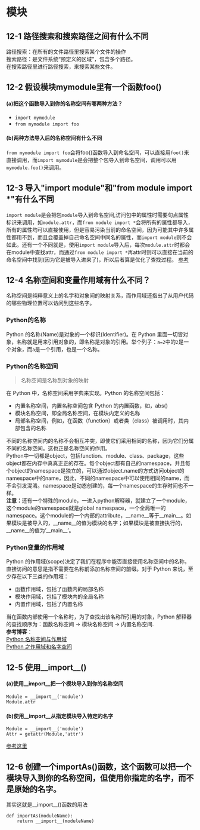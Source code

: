 # 模块

## 12-1 路径搜索和搜索路径之间有什么不同
路径搜索：在所有的文件路径里搜索某个文件的操作<br>
搜索路径：是文件系统“预定义的区域”，包含多个路径。<br>
在搜索路径里进行路径搜索，来搜索某些文件。

## 12-2 假设模块mymodule里有一个函数foo()
#### (a)把这个函数导入到你的名称空间有哪两种方法？
* `import mymodule`
* `from mymodule import foo`
  
#### (b)两种方法导入后的名称空间有什么不同
`from mymodule import foo`会将foo()函数导入到命名空间，可以直接用`foo()`来直接调用，而`import mymodule`是会把整个包导入到命名空间，调用可以用`mymodule.foo()`来调用。

## 12-3 导入"import module"和"from module import *"有什么不同
`import module`是会把包`module`导入到命名空间,访问包中的属性时需要句点属性标识来调用，如`module.attr`，而`from module import *`会将所有的属性都导入，所有的属性均可以直接使用，但是容易污染当前的命名空间，因为可能其中许多属性都用不到，而且会覆盖掉自己命名空间中同名的属性，而`import module`则不会如此。还有一个不同就是，使用`import module`导入后，每次`module.attr`时都会在module中查找attr，而通过`from module import *`再attr时则可以直接在当前的命名空间中找到(因为它是被导入进来了)，所以后者算是优化了查找过程。
<a href="https://www.cnblogs.com/yan-lei/p/7828871.html" target="_blank">参考</a><br>

## 12-4 名称空间和变量作用域有什么不同？
名称空间是纯粹意义上的名字和对象间的映射关系，而作用域还指出了从用户代码的哪些物理位置可以访问到这些名字。<br>
### Python的名称
Python 的名称(Name)是对象的一个标识(Identifier)。在 Python 里面一切皆对象，名称就是用来引用对象的，即名称是对象的引用。举个列子：`a=2`中的`2`是一个对象，而`a`是一个引用，也是一个名称。

### Python的名称空间
> 名称空间是名称到对象的映射<br>

在 Python 中，名称空间采用字典来实现。Python 的名称空间包括：
* 内置名称空间，内置名称空间包含 Python 的内置函数，如，abs()
* 模块名称空间，即全局名称空间，在模块内定义的名称
* 局部名称空间，例如，在函数（function）或者类（class）被调用时，其内部包含的名称<br>
  
不同的名称空间内的名称不会相互冲突，即使它们采用相同的名称，因为它们分属不同的名称空间。这也正是名称空间的作用。<br>
Python中一切都是object，包括function、module、class、package，这些object都在内存中真真正正的存在。每个object都有自己的namespace，并且每个object的namespace是独立的，可以通过object.name的方式访问object的namespace中的name，因此，不同的namespace中可以使用相同的name，而不会引发混淆。namespace是动态创建的，每一个namespace的生存时间也不一样。<br>
<b>注意：</b>还有一个特殊的module，一进入python解释器，就建立了一个module，这个module的namespace就是global namespace，一个全局唯一的namespace。这个module的一个内部的attribute，\_\_name\_\_等于\_\_main\_\_。如果模块是被导入的，\_\_name\_\_的值为模块的名字；如果模块是被直接执行的，\_\_name\_\_的值为’\_\_main\_\_’。

### Python变量的作用域
Python 的作用域(scope)决定了我们在程序中能否直接使用名称空间中的名称，直接访问的意思是指不需要在名称前添加名称空间的前缀。对于 Python 来说，至少存在以下三类的作用域：
* 函数作用域，包括了函数内的局部名称
* 模块作用域，包括了模块内的全局名称
* 内置作用域，包括了内置名称<br>

当在函数内部使用一个名称时，为了查找出该名称所引用的对象，Python 解释器的查找顺序为：函数名称空间 -> 模块名称空间 -> 内置名称空间.<br>
__参考博客__：<br>
<a href="https://blog.csdn.net/lihao21/article/details/79112054" target="_blank">Python 名称空间与作用域</a><br>
<a href="https://www.cnblogs.com/chenny7/p/4206497.html" target="_blank">Python 之作用域和名字空间</a><br>

## 12-5 使用__import__()
#### (a)使用__import__把一个模块导入到你的名称空间
```
Module = __import__('module')
Module.attr
```
#### (b)使用__import__从指定模块导入特定的名字
```
Module = __import__('module')
Attr = getattr(Module,'attr')
```
<a href="https://blog.csdn.net/u011010851/article/details/77948363" target="_blank">参考这里</a><br>

## 12-6 创建一个importAs()函数，这个函数可以把一个模块导入到你的名称空间，但使用你指定的名字，而不是原始的名字。
其实这就是__import__()函数的用法
```
def importAs(moduleName):
    return __import__(moduleName)
```
